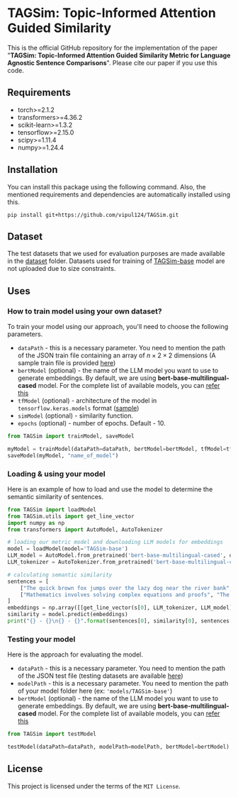 # TAGSim: Topic-Informed Attention Guided Similarity
This is the official GitHub repository for the implementation of the paper "**TAGSim: Topic-Informed Attention Guided Similarity Metric for Language Agnostic Sentence Comparisons**". Please cite our paper if you use this code.

## Requirements
- torch>=2.1.2
- transformers>=4.36.2
- scikit-learn>=1.3.2
- tensorflow>=2.15.0
- scipy>=1.11.4
- numpy>=1.24.4

## Installation
You can install this package using the following command. Also, the mentioned requirements and dependencies are automatically installed using this.
```
pip install git+https://github.com/vipul124/TAGSim.git
```

## Dataset
The test datasets that we used for evaluation purposes are made available in the [dataset](/dataset) folder. Datasets used for training of [TAGSim-base](/TAGSim/models/TAGSim-base) model are not uploaded due to size constraints.

## Uses
### How to train model using your own dataset?
To train your model using our approach, you'll need to choose the following parameters.
- `dataPath` - this is a necessary parameter. You need to mention the path of the JSON train file containing an array of $n \times 2 \times 2$ dimensions (A sample train file is provided [here]())
- `bertModel` (optional) - the name of the LLM model you want to use to generate embeddings. By default, we are using __bert-base-multilingual-cased__ model. For the complete list of available models, you can [refer this](https://huggingface.co/transformers/v3.3.1/pretrained_models.html)
- `tfModel` (optional) - architecture of the model in `tensorflow.keras.models` format ([sample](https://github.com/vipul124/TAGSim/blob/main/TAGSim/training.py#L12-L17))
- `simModel` (optional) - similarity function.
- `epochs` (optional) - number of epochs. Default - 10.
```python
from TAGSim import trainModel, saveModel

myModel = trainModel(dataPath=dataPath, bertModel=bertModel, tfModel=tfModel, simModel=simModel, epochs=epochs)
saveModel(myModel, "name_of_model")
```

### Loading & using your model
Here is an example of how to load and use the model to determine the semantic similarity of sentences.
```python
from TAGSim import loadModel
from TAGSim.utils import get_line_vector
import numpy as np
from transformers import AutoModel, AutoTokenizer

# loading our metric model and downloading LLM models for embeddings
model = loadModel(model='TAGSim-base')
LLM_model = AutoModel.from_pretrained('bert-base-multilingual-cased', output_hidden_states=True, from_tf=False)
LLM_tokenizer = AutoTokenizer.from_pretrained('bert-base-multilingual-cased', output_hidden_states=True, from_tf=False)

# calculating semantic similarity
sentences = [
    ["The quick brown fox jumps over the lazy dog near the river bank", "A quick brown fox jumps over the lazy dog by the river"],
    ["Mathematics involves solving complex equations and proofs", "The tropical rainforest is rich with diverse animal species"]
]
embeddings = np.array([[get_line_vector(s[0], LLM_tokenizer, LLM_model), get_line_vector(s[1], LLM_tokenizer, LLM_model)] for s in sentences])
similarity = model.predict(embeddings)
print("{} - {}\n{} - {}".format(sentences[0], similarity[0], sentences[1], similarity[1]))
```

### Testing your model
Here is the approach for evaluating the model.
- `dataPath` - this is a necessary parameter. You need to mention the path of the JSON test file (testing datasets are available [here](/dataset))
- `modelPath` - this is a necessary parameter. You need to mention the path of your model folder here (ex: `'models/TAGSim-base'`)
- `bertModel` (optional) - the name of the LLM model you want to use to generate embeddings. By default, we are using __bert-base-multilingual-cased__ model. For the complete list of available models, you can [refer this](https://huggingface.co/transformers/v3.3.1/pretrained_models.html)
```python
from TAGSim import testModel

testModel(dataPath=dataPath, modelPath=modelPath, bertModel=bertModel)
```

## License
This project is licensed under the terms of the `MIT License`.
